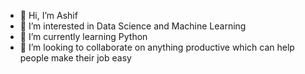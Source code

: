- 👋 Hi, I’m Ashif
- 👀 I’m interested in Data Science and Machine Learning
- 🌱 I’m currently learning Python
- 💞️ I’m looking to collaborate on anything productive which can help people make their job easy

<!---
ashif-shekh/ashif-shekh is a ✨ special ✨ repository because its `README.md` (this file) appears on your GitHub profile.
You can click the Preview link to take a look at your changes.
--->
